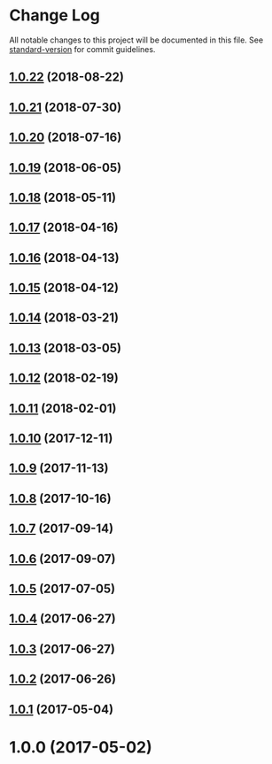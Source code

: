 # Change Log

All notable changes to this project will be documented in this file. See [standard-version](https://github.com/conventional-changelog/standard-version) for commit guidelines.

<a name="1.0.22"></a>
## [1.0.22](https://github.com/AkashaProject/ipfs-connector-utils/compare/v1.0.21...v1.0.22) (2018-08-22)



<a name="1.0.21"></a>
## [1.0.21](https://github.com/AkashaProject/ipfs-connector-utils/compare/v1.0.20...v1.0.21) (2018-07-30)



<a name="1.0.20"></a>
## [1.0.20](https://github.com/AkashaProject/ipfs-connector-utils/compare/v1.0.19...v1.0.20) (2018-07-16)



<a name="1.0.19"></a>
## [1.0.19](https://github.com/AkashaProject/ipfs-connector-utils/compare/v1.0.18...v1.0.19) (2018-06-05)



<a name="1.0.18"></a>
## [1.0.18](https://github.com/AkashaProject/ipfs-connector-utils/compare/v1.0.17...v1.0.18) (2018-05-11)



<a name="1.0.17"></a>
## [1.0.17](https://github.com/AkashaProject/ipfs-connector-utils/compare/v1.0.16...v1.0.17) (2018-04-16)



<a name="1.0.16"></a>
## [1.0.16](https://github.com/AkashaProject/ipfs-connector-utils/compare/v1.0.15...v1.0.16) (2018-04-13)



<a name="1.0.15"></a>
## [1.0.15](https://github.com/AkashaProject/ipfs-connector-utils/compare/v1.0.14...v1.0.15) (2018-04-12)



<a name="1.0.14"></a>
## [1.0.14](https://github.com/AkashaProject/ipfs-connector-utils/compare/v1.0.13...v1.0.14) (2018-03-21)



<a name="1.0.13"></a>
## [1.0.13](https://github.com/AkashaProject/ipfs-connector-utils/compare/v1.0.12...v1.0.13) (2018-03-05)



<a name="1.0.12"></a>
## [1.0.12](https://github.com/AkashaProject/ipfs-connector-utils/compare/v1.0.11...v1.0.12) (2018-02-19)



<a name="1.0.11"></a>
## [1.0.11](https://github.com/AkashaProject/ipfs-connector-utils/compare/v1.0.10...v1.0.11) (2018-02-01)



<a name="1.0.10"></a>
## [1.0.10](https://github.com/AkashaProject/ipfs-connector-utils/compare/v1.0.9...v1.0.10) (2017-12-11)



<a name="1.0.9"></a>
## [1.0.9](https://github.com/AkashaProject/ipfs-connector-utils/compare/v1.0.8...v1.0.9) (2017-11-13)



<a name="1.0.8"></a>
## [1.0.8](https://github.com/AkashaProject/ipfs-connector-utils/compare/v1.0.7...v1.0.8) (2017-10-16)



<a name="1.0.7"></a>
## [1.0.7](https://github.com/AkashaProject/ipfs-connector-utils/compare/v1.0.6...v1.0.7) (2017-09-14)



<a name="1.0.6"></a>
## [1.0.6](https://github.com/AkashaProject/ipfs-connector-utils/compare/v1.0.5...v1.0.6) (2017-09-07)



<a name="1.0.5"></a>
## [1.0.5](https://github.com/AkashaProject/ipfs-connector-utils/compare/v1.0.4...v1.0.5) (2017-07-05)



<a name="1.0.4"></a>
## [1.0.4](https://github.com/AkashaProject/ipfs-connector-utils/compare/v1.0.2...v1.0.4) (2017-06-27)



<a name="1.0.3"></a>
## [1.0.3](https://github.com/AkashaProject/ipfs-connector-utils/compare/v1.0.2...v1.0.3) (2017-06-27)



<a name="1.0.2"></a>
## [1.0.2](https://github.com/AkashaProject/ipfs-connector-utils/compare/v1.0.1...v1.0.2) (2017-06-26)



<a name="1.0.1"></a>
## [1.0.1](https://github.com/AkashaProject/ipfs-connector-utils/compare/v1.0.0...v1.0.1) (2017-05-04)



<a name="1.0.0"></a>
# 1.0.0 (2017-05-02)
